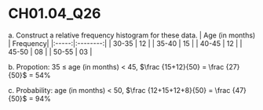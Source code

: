# CH01.04_Q26 #

a. Construct a relative frequency histogram for these data.
|  Age (in months)  | Frequency|
|:-----:|:--------:|
| 30-35 |    12    |
| 35-40 |    15    |
| 40-45 |    12    |
| 45-50 |    08    |
| 50-55 |    03    |






b. Propotion: 35 ≤ age (in months) < 45, $\frac {15+12}{50} = \frac {27}{50}$ = 54% 

c. Probability: age (in months) < 50, $\frac {12+15+12+8}{50} = \frac {47}{50}$ = 94%
